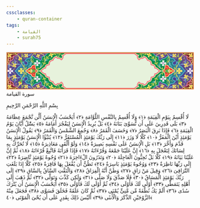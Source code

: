 ```yaml
---
cssclasses:
    - quran-container
tags:
    - القيامة
    - surah75
---
```

<div class="quran-container">
<span class="second-border"></span>
<span class="border"></span>
<div class="head-container">
<img src="https://raw.githubusercontent.com/LORDyyyyy/obsidian-the_quran_vault/main/src/webview/surah_head.png" height=100>
<div class="surah-name">
<span class="surah-name-fnt">سورة القيامة</span>
</div>
</div>
<div class="quran-content">
<div class="name-of-god"> <p> بِسْمِ اللَّهِ الرَّحْمَنِ الرَّحِيمِ </p></div>
<p>
<span class="sign" id="f1">لَا أُقْسِمُ بِيَوْمِ الْقِيَمَةِ <span>﴿</span>١<span>﴾</span></span>
<span class="sign" id="f2">وَلَا أُقْسِمُ بِالنَّفْسِ اللَّوَّامَةِ <span>﴿</span>٢<span>﴾</span></span>
<span class="sign" id="f3">أَيَحْسَبُ الْإِنسَنُ أَلَّن نَّجْمَعَ عِظَامَهُ <span>﴿</span>٣<span>﴾</span></span>
<span class="sign" id="f4">بَلَى قَدِرِينَ عَلَى أَن نُّسَوِّىَ بَنَانَهُ <span>﴿</span>٤<span>﴾</span></span>
<span class="sign" id="f5">بَلْ يُرِيدُ الْإِنسَنُ لِيَفْجُرَ أَمَامَهُ <span>﴿</span>٥<span>﴾</span></span>
<span class="sign" id="f6">يَسَْٔلُ أَيَّانَ يَوْمُ الْقِيَمَةِ <span>﴿</span>٦<span>﴾</span></span>
<span class="sign" id="f7">فَإِذَا بَرِقَ الْبَصَرُ <span>﴿</span>٧<span>﴾</span></span>
<span class="sign" id="f8">وَخَسَفَ الْقَمَرُ <span>﴿</span>٨<span>﴾</span></span>
<span class="sign" id="f9">وَجُمِعَ الشَّمْسُ وَالْقَمَرُ <span>﴿</span>٩<span>﴾</span></span>
<span class="sign" id="f10">يَقُولُ الْإِنسَنُ يَوْمَئِذٍ أَيْنَ الْمَفَرُّ <span>﴿</span>١۰<span>﴾</span></span>
<span class="sign" id="f11">كَلَّا لَا وَزَرَ <span>﴿</span>١١<span>﴾</span></span>
<span class="sign" id="f12">إِلَى رَبِّكَ يَوْمَئِذٍ الْمُسْتَقَرُّ <span>﴿</span>١٢<span>﴾</span></span>
<span class="sign" id="f13">يُنَبَّؤُا الْإِنسَنُ يَوْمَئِذٍ بِمَا قَدَّمَ وَأَخَّرَ <span>﴿</span>١٣<span>﴾</span></span>
<span class="sign" id="f14">بَلِ الْإِنسَنُ عَلَى نَفْسِهِ بَصِيرَةٌ <span>﴿</span>١٤<span>﴾</span></span>
<span class="sign" id="f15">وَلَوْ أَلْقَى مَعَاذِيرَهُ <span>﴿</span>١٥<span>﴾</span></span>
<span class="sign" id="f16">لَا تُحَرِّكْ بِهِ لِسَانَكَ لِتَعْجَلَ بِهِ <span>﴿</span>١٦<span>﴾</span></span>
<span class="sign" id="f17">إِنَّ عَلَيْنَا جَمْعَهُ وَقُرْءَانَهُ <span>﴿</span>١٧<span>﴾</span></span>
<span class="sign" id="f18">فَإِذَا قَرَأْنَهُ فَاتَّبِعْ قُرْءَانَهُ <span>﴿</span>١٨<span>﴾</span></span>
<span class="sign" id="f19">ثُمَّ إِنَّ عَلَيْنَا بَيَانَهُ <span>﴿</span>١٩<span>﴾</span></span>
<span class="sign" id="f20">كَلَّا بَلْ تُحِبُّونَ الْعَاجِلَةَ <span>﴿</span>٢۰<span>﴾</span></span>
<span class="sign" id="f21">وَتَذَرُونَ الْءَاخِرَةَ <span>﴿</span>٢١<span>﴾</span></span>
<span class="sign" id="f22">وُجُوهٌ يَوْمَئِذٍ نَّاضِرَةٌ <span>﴿</span>٢٢<span>﴾</span></span>
<span class="sign" id="f23">إِلَى رَبِّهَا نَاظِرَةٌ <span>﴿</span>٢٣<span>﴾</span></span>
<span class="sign" id="f24">وَوُجُوهٌ يَوْمَئِذٍ بَاسِرَةٌ <span>﴿</span>٢٤<span>﴾</span></span>
<span class="sign" id="f25">تَظُنُّ أَن يُفْعَلَ بِهَا فَاقِرَةٌ <span>﴿</span>٢٥<span>﴾</span></span>
<span class="sign" id="f26">كَلَّا إِذَا بَلَغَتِ التَّرَاقِىَ <span>﴿</span>٢٦<span>﴾</span></span>
<span class="sign" id="f27">وَقِيلَ مَنْ رَاقٍ <span>﴿</span>٢٧<span>﴾</span></span>
<span class="sign" id="f28">وَظَنَّ أَنَّهُ الْفِرَاقُ <span>﴿</span>٢٨<span>﴾</span></span>
<span class="sign" id="f29">وَالْتَفَّتِ السَّاقُ بِالسَّاقِ <span>﴿</span>٢٩<span>﴾</span></span>
<span class="sign" id="f30">إِلَى رَبِّكَ يَوْمَئِذٍ الْمَسَاقُ <span>﴿</span>٣۰<span>﴾</span></span>
<span class="sign" id="f31">فَلَا صَدَّقَ وَلَا صَلَّى <span>﴿</span>٣١<span>﴾</span></span>
<span class="sign" id="f32">وَلَكِن كَذَّبَ وَتَوَلَّى <span>﴿</span>٣٢<span>﴾</span></span>
<span class="sign" id="f33">ثُمَّ ذَهَبَ إِلَى أَهْلِهِ يَتَمَطَّى <span>﴿</span>٣٣<span>﴾</span></span>
<span class="sign" id="f34">أَوْلَى لَكَ فَأَوْلَى <span>﴿</span>٣٤<span>﴾</span></span>
<span class="sign" id="f35">ثُمَّ أَوْلَى لَكَ فَأَوْلَى <span>﴿</span>٣٥<span>﴾</span></span>
<span class="sign" id="f36">أَيَحْسَبُ الْإِنسَنُ أَن يُتْرَكَ سُدًى <span>﴿</span>٣٦<span>﴾</span></span>
<span class="sign" id="f37">أَلَمْ يَكُ نُطْفَةً مِّن مَّنِىٍّ يُمْنَى <span>﴿</span>٣٧<span>﴾</span></span>
<span class="sign" id="f38">ثُمَّ كَانَ عَلَقَةً فَخَلَقَ فَسَوَّى <span>﴿</span>٣٨<span>﴾</span></span>
<span class="sign" id="f39">فَجَعَلَ مِنْهُ الزَّوْجَيْنِ الذَّكَرَ وَالْأُنثَى <span>﴿</span>٣٩<span>﴾</span></span>
<span class="sign" id="f40">أَلَيْسَ ذَلِكَ بِقَدِرٍ عَلَى أَن يُحْىَ الْمَوْتَى <span>﴿</span>٤۰<span>﴾</span></span>

</p>
</div>
<span class="border" style="margin-top:25px;"></span>
<span class="second-border-bottom"></span>
</div>
